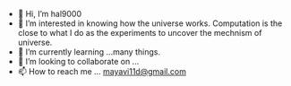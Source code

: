 - 👋 Hi, I’m hal9000
- 👀 I’m interested in knowing how the universe works. Computation is the close to what I do as the experiments to uncover the mechnism of universe.
- 🌱 I’m currently learning ...many things.
- 💞️ I’m looking to collaborate on ...
- 📫 How to reach me ... mayavi11d@gmail.com

<!---
hal9000jr/hal9000jr is a ✨ special ✨ repository because its `README.md` (this file) appears on your GitHub profile.
You can click the Preview link to take a look at your changes.
--->
